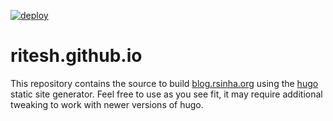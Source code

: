 [![deploy](https://github.com/ritesh/ritesh.github.io/actions/workflows/hugo.yml/badge.svg)](https://github.com/ritesh/ritesh.github.io/actions/workflows/hugo.yml)

# ritesh.github.io
This repository contains the source to build [blog.rsinha.org](https://blog.rsinha.org) using the [hugo](https://gohugo.io) static site generator. 
Feel free to use as you see fit, it may require additional tweaking to work with newer versions of hugo.


